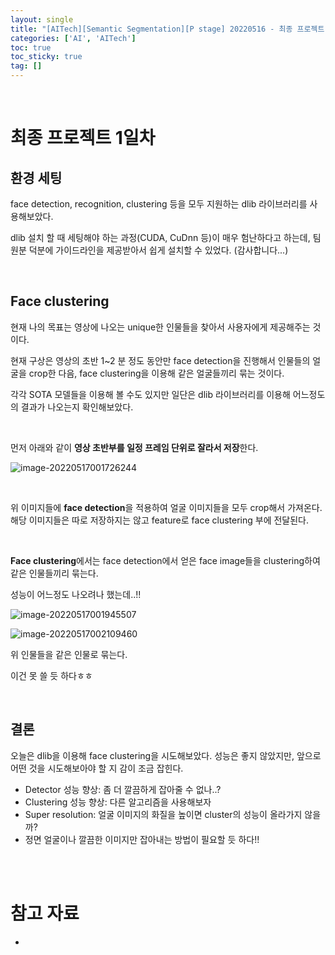 ```yaml
---
layout: single
title: "[AITech][Semantic Segmentation][P stage] 20220516 - 최종 프로젝트 1일차"
categories: ['AI', 'AITech']
toc: true
toc_sticky: true
tag: []
---
```




<br>

# 최종 프로젝트 1일차

## 환경 세팅

face detection, recognition, clustering 등을 모두 지원하는 dlib 라이브러리를 사용해보았다. 

dlib 설치 할 때 세팅해야 하는 과정(CUDA, CuDnn 등)이 매우 험난하다고 하는데, 팀원분 덕분에 가이드라인을 제공받아서 쉽게 설치할 수 있었다. (감사합니다...)

<br>

## **Face clustering**

현재 나의 목표는 영상에 나오는 unique한 인물들을 찾아서 사용자에게 제공해주는 것이다. 

현재 구상은 영상의 초반 1~2 분 정도 동안만 face detection을 진행해서 인물들의 얼굴을 crop한 다음, face clustering을 이용해 같은 얼굴들끼리 묶는 것이다. 

각각 SOTA 모델들을 이용해 볼 수도 있지만 일단은 dlib 라이브러리를 이용해 어느정도의 결과가 나오는지 확인해보았다. 

<br>

먼저 아래와 같이 **영상 초반부를 일정 프레임 단위로 잘라서 저장**한다. 

![image-20220517001726244](https://user-images.githubusercontent.com/70505378/168629101-c904e3db-f4f9-4b39-90b7-31d434c5bc90.png)

<br>

위 이미지들에 **face detection**을 적용하여 얼굴 이미지들을 모두 crop해서 가져온다. 해당 이미지들은 따로 저장하지는 않고 feature로 face clustering 부에 전달된다. 

<br>

**Face clustering**에서는 face detection에서 얻은 face image들을 clustering하여 같은 인물들끼리 묶는다. 

성능이 어느정도 나오려나 했는데..!!

![image-20220517001945507](https://user-images.githubusercontent.com/70505378/168629108-ebfdc87d-2874-4a3f-803c-4701e846c1a0.png)

![image-20220517002109460](https://user-images.githubusercontent.com/70505378/168629110-62a4f3f7-6a8f-4309-981e-2de574d38917.png)

위 인물들을 같은 인물로 묶는다. 

이건 못 쓸 듯 하다ㅎㅎ

<br>

## **결론**

오늘은 dlib을 이용해 face clustering을 시도해보았다. 성능은 좋지 않았지만, 앞으로 어떤 것을 시도해보아야 할 지 감이 조금 잡힌다. 

* Detector 성능 향상: 좀 더 깔끔하게 잡아줄 수 없나..?
* Clustering 성능 향상: 다른 알고리즘을 사용해보자
* Super resolution: 얼굴 이미지의 화질을 높이면 cluster의 성능이 올라가지 않을까?
* 정면 얼굴이나 깔끔한 이미지만 잡아내는 방법이 필요할 듯 하다!!



















<br>

<br>

# 참고 자료

* 
